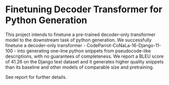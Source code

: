 # Finetuning Decoder Transformer for Python Generation 


This project intends to finetune a pre-trained decoder-only transformer model to the downstream task of python generation. 
We successfully finetune a decoder-only transformer - CodeParrot-CoNaLa-16-Django-11-100 - into generating one-line python snippets from pseudocode-like descriptions, with no guarantees of completeness. We report a BLEU score of 41.26 on the Django test dataset and it generates higher quality snippets than its baseline and other models of comparable size and pretraining.

See report for further details. 
